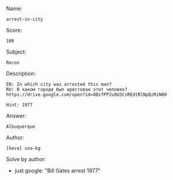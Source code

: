 Name:

	arrest-in-city

Score:

	100

Subject:
	
	Recon

Description:

	EN: In which city was arrested this man?
	RU: В каком городе был арестован этот человек?
	https://drive.google.com/open?id=0BzfPP2u0U3CsREdtRlNpQzRiN00

	Hint: 1977

Answer:

	Albuquerque

Author:

	[keva] sea-kg

Solve by author:

* just google: "Bill Gates arrest 1977"
